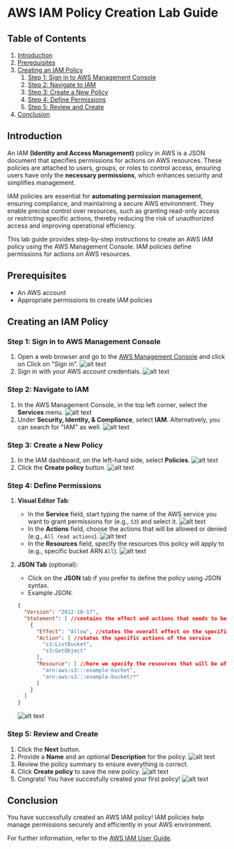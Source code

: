 # AWS IAM Policy Creation Lab Guide

## Table of Contents
1. [Introduction](#introduction)
2. [Prerequisites](#prerequisites)
3. [Creating an IAM Policy](#creating-an-iam-policy)
    1. [Step 1: Sign in to AWS Management Console](#step-1-sign-in-to-aws-management-console)
    2. [Step 2: Navigate to IAM](#step-2-navigate-to-iam)
    3. [Step 3: Create a New Policy](#step-3-create-a-new-policy)
    4. [Step 4: Define Permissions](#step-4-define-permissions)
    5. [Step 5: Review and Create](#step-5-review-and-create)
4. [Conclusion](#conclusion)

## Introduction
An IAM **(Identity and Access Management)** policy in AWS is a JSON document that specifies permissions for actions on AWS resources. These policies are attached to users, groups, or roles to control access, ensuring users have only the **necessary permissions**, which enhances security and simplifies management.

IAM policies are essential for **automating permission management**, ensuring compliance, and maintaining a secure AWS environment. They enable precise control over resources, such as granting read-only access or restricting specific actions, thereby reducing the risk of unauthorized access and improving operational efficiency.

This lab guide provides step-by-step instructions to create an AWS IAM policy using the AWS Management Console. IAM policies define permissions for actions on AWS resources.

## Prerequisites
- An AWS account
- Appropriate permissions to create IAM policies

## Creating an IAM Policy

### Step 1: Sign in to AWS Management Console
1. Open a web browser and go to the [AWS Management Console](https://aws.amazon.com/console/) and click on Click on "Sign in".
![alt text](/1.png)
2. Sign in with your AWS account credentials.
![alt text](/2.png)

### Step 2: Navigate to IAM
1. In the AWS Management Console, in the top left corner, select the **Services** menu.
![alt text](/3.png)
2. Under **Security, Identity, & Compliance**, select **IAM**. Alternatively, you can search for "IAM" as well.
![alt text](/4.png)
### Step 3: Create a New Policy
1. In the IAM dashboard, on the left-hand side, select **Policies**.
![alt text](/5.png)
2. Click the **Create policy** button.
![alt text](/6.png)

### Step 4: Define Permissions
1. **Visual Editor Tab**:
    - In the **Service** field, start typing the name of the AWS service you want to grant permissions for (e.g., `S3`) and select it.
    ![alt text](/7.png)
    - In the **Actions** field, choose the actions that will be allowed or denied (e.g., `All read actions`).
    ![alt text](/8.png)
    - In the **Resources** field, specify the resources this policy will apply to (e.g., specific bucket ARN `All`).
    ![alt text](/9.png)

2. **JSON Tab** (optional):
    - Click on the **JSON** tab if you prefer to define the policy using JSON syntax.
    - Example JSON:
    ```json
    {
      "Version": "2012-10-17",
      "Statement": [ //contains the effect and actions that needs to be specified for the policy
        {
          "Effect": "Allow", //states the overall effect on the specified resources(allow or deny)
          "Action": [ //states the specific actions of the service
            "s3:ListBucket",
            "s3:GetObject"
          ],
          "Resource": [ //here we specify the resources that will be affected by the actions
            "arn:aws:s3:::example-bucket",
            "arn:aws:s3:::example-bucket/*"
          ]
        }
      ]
    }
    ```
    ![alt text](/10.png)

### Step 5: Review and Create
1. Click the **Next** button.
2. Provide a **Name** and an optional **Description** for the policy.
![alt text](/11.png)
3. Review the policy summary to ensure everything is correct.
4. Click **Create policy** to save the new policy.
![alt text](/12.png)
5. Congrats! You have succesfully created your first policy!
![alt text](/13.png)
## Conclusion
You have successfully created an AWS IAM policy! IAM policies help manage permissions securely and efficiently in your AWS environment.

For further information, refer to the [AWS IAM User Guide](https://docs.aws.amazon.com/IAM/latest/UserGuide/introduction.html).
